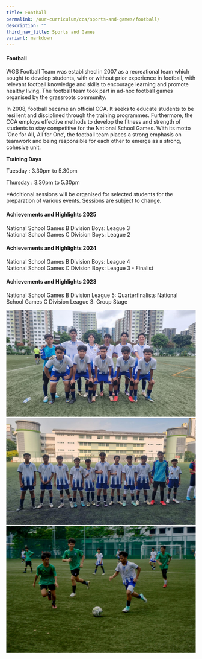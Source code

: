 ```yaml
---
title: Football
permalink: /our-curriculum/cca/sports-and-games/football/
description: ""
third_nav_title: Sports and Games
variant: markdown
---
```

#### Football

WGS Football Team was established in 2007 as a recreational team which sought to develop students, with or without prior experience in football, with relevant football knowledge and skills to encourage learning and promote healthy living. The football team took part in ad-hoc football games organised by the grassroots community.

In 2008, football became an official CCA. It seeks to educate students to be resilient and disciplined through the training programmes. Furthermore, the CCA employs effective methods to develop the fitness and strength of students to stay competitive for the National School Games. With its motto ‘One for All, All for One’, the football team places a strong emphasis on teamwork and being responsible for each other to emerge as a strong, cohesive unit.

**Training Days**

Tuesday : 3.30pm to 5.30pm

Thursday : 3.30pm to 5.30pm

\*Additional sessions will be organised for selected students for the preparation of various events. Sessions are subject to change.

#### Achievements and Highlights 2025
National School Games B Division Boys: League 3  
National School Games C Division Boys: League 2

#### Achievements and Highlights 2024
National School Games B Division Boys: League 4  
National School Games C Division Boys: League 3 - Finalist


#### Achievements and Highlights 2023
National School Games B Division League 5: Quarterfinalists
National School Games C Division League 3: Group Stage

![](/images/B_Division_Boys.jpg)
![](/images/C_Division_Boys.jpg)
![](/images/Match__2_.jpg)


